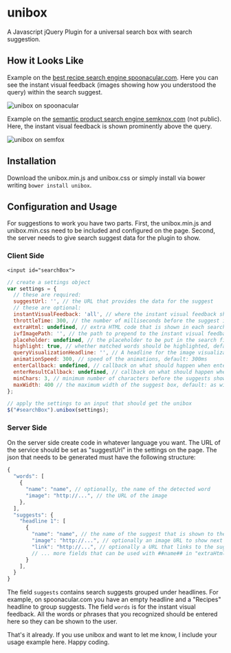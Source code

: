 unibox
======

A Javascript jQuery Plugin for a universal search box with search suggestion.

## How it Looks Like

Example on the [best recipe search engine spoonacular.com](http://spoonacular.com). Here you can see the instant visual feedback (images showing how you understood the query) within the search suggest.

![](https://github.com/ddsky/unibox/blob/master/img/unibox-on-spoonacular.png?raw=true "unibox on spoonacular")

Example on the [semantic product search engine semknox.com](http://semknox.com) (not public). Here, the instant visual feedback is shown prominently above the query.

![](https://github.com/ddsky/unibox/blob/master/img/unibox-on-semfox.png?raw=true "unibox on semfox")

## Installation

Download the unibox.min.js and unibox.css or simply install via bower writing `bower install unibox`.

## Configuration and Usage

For suggestions to work you have two parts. First, the unibox.min.js and unibox.min.css need to be included and configured on the page. Second, the server needs to give search suggest data for the plugin to show.

### Client Side

```
<input id="searchBox">
```

```javascript
// create a settings object
var settings = {
  // these are required:
  suggestUrl: '', // the URL that provides the data for the suggest
  // these are optional:
  instantVisualFeedback: 'all', // where the instant visual feedback should be shown, 'top', 'bottom', 'all', or 'none', default: 'all'
  throttleTime: 300, // the number of milliseconds before the suggest is triggered after finished input, default: 300ms
  extraHtml: undefined, // extra HTML code that is shown in each search suggest
  ivfImagePath: '', // the path to prepend to the instant visual feedback images
  placeholder: undefined, // the placeholder to be put in the search field
  highlight: true, // whether matched words should be highlighted, default: true
  queryVisualizationHeadline: '', // A headline for the image visualization, default: empty
  animationSpeed: 300, // speed of the animations, default: 300ms
  enterCallback: undefined, // callback on what should happen when enter is pressed while the focus is in the search field
  enterResultCallback: undefined, // callback on what should happen when enter is pressed while the focus is on one of the suggests, default: undefined, meaning the link will be followed
  minChars: 3, // minimum number of characters before the suggests shows, default: 3
  maxWidth: 400 // the maximum width of the suggest box, default: as wide as the input box
};

// apply the settings to an input that should get the unibox
$("#searchBox").unibox(settings);
```

### Server Side

On the server side create code in whatever language you want. The URL of the service should be set as "suggestUrl" in the settings on the page. The json that needs to be generated must have the following structure:

```javascript
{
  "words": [
    {
      "name": "name", // optionally, the name of the detected word
      "image": "http://...", // the URL of the image
    },
  ],
  "suggests": {
    "headline 1": [
      {
        "name": "name", // the name of the suggest that is shown to the user
        "image": "http://...", // optionally an image URL to show next to the suggest
        "link": "http://...", // optionally a URL that links to the suggested page
        // ... more fields that can be used with ##name## in "extraHtml" templates
      }
    ],
  }
}
```
The field `suggests` contains search suggests grouped under headlines. For example, on spoonacular.com you have an empty headline and a "Recipes" headline to group suggests.
The field `words` is for the instant visual feedback. All the words or phrases that you recognized should be entered here so they can be shown to the user.

That's it already. If you use unibox and want to let me know, I include your usage example here. Happy coding.
